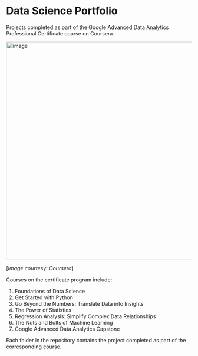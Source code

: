 # Data Science Portfolio
Projects completed as part of the Google Advanced Data Analytics Professional Certificate course on Coursera.

<img width="590" alt="image" src="https://github.com/suryaR-15/data-science-portfolio/assets/13829518/fc22c562-dd4d-4bc4-a15c-56447b7d40bf">

[_Image courtesy: Coursera_]

Courses on the certificate program include:
1. Foundations of Data Science
2. Get Started with Python
3. Go Beyond the Numbers: Translate Data into Insights
4. The Power of Statistics
5. Regression Analysis: Simplify Complex Data Relationships
6. The Nuts and Bolts of Machine Learning
7. Google Advanced Data Analytics Capstone

Each folder in the repository contains the project completed as part of the corresponding course.
